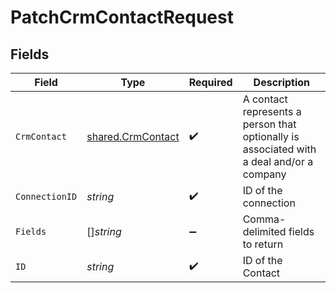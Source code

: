 # PatchCrmContactRequest


## Fields

| Field                                                                                    | Type                                                                                     | Required                                                                                 | Description                                                                              |
| ---------------------------------------------------------------------------------------- | ---------------------------------------------------------------------------------------- | ---------------------------------------------------------------------------------------- | ---------------------------------------------------------------------------------------- |
| `CrmContact`                                                                             | [shared.CrmContact](../../../pkg/models/shared/crmcontact.md)                            | :heavy_check_mark:                                                                       | A contact represents a person that optionally is associated with a deal and/or a company |
| `ConnectionID`                                                                           | *string*                                                                                 | :heavy_check_mark:                                                                       | ID of the connection                                                                     |
| `Fields`                                                                                 | []*string*                                                                               | :heavy_minus_sign:                                                                       | Comma-delimited fields to return                                                         |
| `ID`                                                                                     | *string*                                                                                 | :heavy_check_mark:                                                                       | ID of the Contact                                                                        |